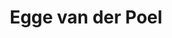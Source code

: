 ---
title: Egge van der Poel
bio: Fysicus, filosoof, jonge vader van drie kinderen, Rotterdam.
avatar: /images/egge-van-der-poel.jpg
featured: true
social:
  - title: linkedin
    url: https://www.linkedin.com/in/eggevanderpoel/
  - title: instagram
    url: https://bigdata.doctor/
---